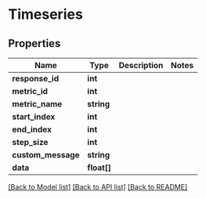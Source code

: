 # Timeseries

## Properties
Name | Type | Description | Notes
------------ | ------------- | ------------- | -------------
**response_id** | **int** |  | 
**metric_id** | **int** |  | 
**metric_name** | **string** |  | 
**start_index** | **int** |  | 
**end_index** | **int** |  | 
**step_size** | **int** |  | 
**custom_message** | **string** |  | 
**data** | **float[]** |  | 

[[Back to Model list]](../README.md#documentation-for-models) [[Back to API list]](../README.md#documentation-for-api-endpoints) [[Back to README]](../README.md)


